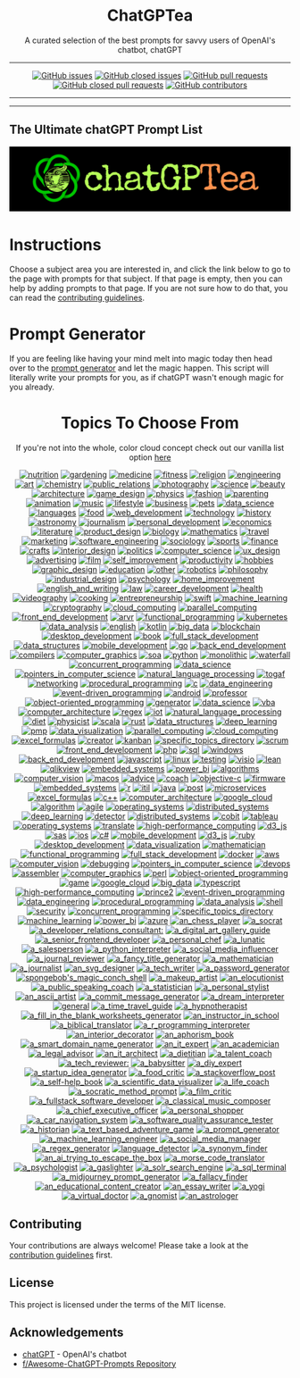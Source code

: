 <div align = 'center'>
<h1>
ChatGPTea
</h1>
A curated selection of the best prompts for savvy users of OpenAI's chatbot, chatGPT

---

[![GitHub issues](https://img.shields.io/github/issues/grahamwaters/chatGPTea-Ultimate-Prompt-List)](https://github.com/grahamwaters/chatGPTea-Ultimate-Prompt-List/issues)
[![GitHub closed issues](https://img.shields.io/github/issues-closed/grahamwaters/chatGPTea-Ultimate-Prompt-List)](https://github.com/grahamwaters/chatGPTea-Ultimate-Prompt-List/issues?q=is%3Aissue+is%3Aclosed)
[![GitHub pull requests](https://img.shields.io/github/issues-pr/grahamwaters/chatGPTea-Ultimate-Prompt-List)](https://github.com/grahamwaters/chatGPTea-Ultimate-Prompt-List/pulls)
[![GitHub closed pull requests](https://img.shields.io/github/issues-pr-closed/grahamwaters/chatGPTea-Ultimate-Prompt-List)](https://github.com/grahamwaters/chatGPTea-Ultimate-Prompt-List/pulls?q=is%3Apr+is%3Aclosed)
[![GitHub contributors](https://img.shields.io/github/contributors/grahamwaters/chatGPTea-Ultimate-Prompt-List)](https://github.com/grahamwaters/chatGPTea-Ultimate-Prompt-List/graphs/contributors)

---

</div>

---

## The Ultimate chatGPT Prompt List

![main banner](./images/main.png)




# Instructions

Choose a subject area you are interested in, and click the link below to go to the page with prompts for that subject. If that page is empty, then you can help by adding prompts to that page. If you are not sure how to do that, you can read the [contributing guidelines](./CONTRIBUTING.md).

# Prompt Generator
If you are feeling like having your mind melt into magic today then head over to the [prompt generator](./prompt_generator.py) and let the magic happen. This script will literally write your prompts for you, as if chatGPT wasn't enough magic for you already.

<div align='center'>

<h1>Topics To Choose From</h1>
<!-- brightgreengreenyellowgreenyelloworangeredbluelightgrey
successimportantcriticalinformationalinactive
bluevioletff69b49cf -->

If you're not into the whole, color cloud concept check out our vanilla list option [here](./vanilla_list.md)

[![nutrition](https://img.shields.io/badge/nutrition-orange)](./industries/nutrition.md)
 [![gardening](https://img.shields.io/badge/gardening-purple)](./industries/gardening.md)
 [![medicine](https://img.shields.io/badge/medicine-yellowgreen)](./industries/medicine.md)
 [![fitness](https://img.shields.io/badge/fitness-lightgrey)](./industries/fitness.md)
 [![religion](https://img.shields.io/badge/religion-lightgrey)](./industries/religion.md)
 [![engineering](https://img.shields.io/badge/engineering-lightblue)](./industries/engineering.md)
 [![art](https://img.shields.io/badge/art-critical)](./industries/art.md)
 [![chemistry](https://img.shields.io/badge/chemistry-informational)](./industries/chemistry.md)
 [![public_relations](https://img.shields.io/badge/public_relations-orange)](./industries/public_relations.md)
 [![photography](https://img.shields.io/badge/photography-red)](./industries/photography.md)
 [![science](https://img.shields.io/badge/science-lightgrey)](./industries/science.md)
 [![beauty](https://img.shields.io/badge/beauty-darkgreen)](./industries/beauty.md)
 [![architecture](https://img.shields.io/badge/architecture-lightgrey)](./industries/architecture.md)
 [![game_design](https://img.shields.io/badge/game_design-darkgreen)](./industries/game_design.md)
 [![physics](https://img.shields.io/badge/physics-blue)](./industries/physics.md)
 [![fashion](https://img.shields.io/badge/fashion-yellow)](./industries/fashion.md)
 [![parenting](https://img.shields.io/badge/parenting-lightgrey)](./industries/parenting.md)
 [![animation](https://img.shields.io/badge/animation-informational)](./industries/animation.md)
 [![music](https://img.shields.io/badge/music-lightgrey)](./industries/music.md)
 [![lifestyle](https://img.shields.io/badge/lifestyle-success)](./industries/lifestyle.md)
 [![business](https://img.shields.io/badge/business-lightblue)](./industries/business.md)
 [![pets](https://img.shields.io/badge/pets-yellowgreen)](./industries/pets.md)
 [![data_science](https://img.shields.io/badge/data_science-9cf)](./industries/data_science.md)
 [![languages](https://img.shields.io/badge/languages-lightgrey)](./industries/languages.md)
 [![food](https://img.shields.io/badge/food-lightgrey)](./industries/food.md)
 [![web_development](https://img.shields.io/badge/web_development-orange)](./industries/web_development.md)
 [![technology](https://img.shields.io/badge/technology-critical)](./industries/technology.md)
 [![history](https://img.shields.io/badge/history-darkred)](./industries/history.md)
 [![astronomy](https://img.shields.io/badge/astronomy-blue)](./industries/astronomy.md)
 [![journalism](https://img.shields.io/badge/journalism-green)](./industries/journalism.md)
 [![personal_development](https://img.shields.io/badge/personal_development-lightblue)](./industries/personal_development.md)
 [![economics](https://img.shields.io/badge/economics-yellowgreen)](./industries/economics.md)
 [![literature](https://img.shields.io/badge/literature-orange)](./industries/literature.md)
 [![product_design](https://img.shields.io/badge/product_design-blueviolet)](./industries/product_design.md)
 [![biology](https://img.shields.io/badge/biology-red)](./industries/biology.md)
 [![mathematics](https://img.shields.io/badge/mathematics-blueviolet)](./industries/mathematics.md)
 [![travel](https://img.shields.io/badge/travel-success)](./industries/travel.md)
 [![marketing](https://img.shields.io/badge/marketing-red)](./industries/marketing.md)
 [![software_engineering](https://img.shields.io/badge/software_engineering-lightgrey)](./industries/software_engineering.md)
 [![sociology](https://img.shields.io/badge/sociology-success)](./industries/sociology.md)
 [![sports](https://img.shields.io/badge/sports-orange)](./industries/sports.md)
 [![finance](https://img.shields.io/badge/finance-red)](./industries/finance.md)
 [![crafts](https://img.shields.io/badge/crafts-darkred)](./industries/crafts.md)
 [![interior_design](https://img.shields.io/badge/interior_design-red)](./industries/interior_design.md)
 [![politics](https://img.shields.io/badge/politics-lightgrey)](./industries/politics.md)
 [![computer_science](https://img.shields.io/badge/computer_science-critical)](./industries/computer_science.md)
 [![ux_design](https://img.shields.io/badge/ux_design-red)](./industries/ux_design.md)
 [![advertising](https://img.shields.io/badge/advertising-9cf)](./industries/advertising.md)
 [![film](https://img.shields.io/badge/film-9cf)](./industries/film.md)
 [![self_improvement](https://img.shields.io/badge/self_improvement-yellowgreen)](./industries/self_improvement.md)
 [![productivity](https://img.shields.io/badge/productivity-yellowgreen)](./industries/productivity.md)
 [![hobbies](https://img.shields.io/badge/hobbies-ff69b4)](./industries/hobbies.md)
 [![graphic_design](https://img.shields.io/badge/graphic_design-critical)](./industries/graphic_design.md)
 [![education](https://img.shields.io/badge/education-green)](./industries/education.md)
 [![other](https://img.shields.io/badge/other-darkgreen)](./industries/other.md)
 [![robotics](https://img.shields.io/badge/robotics-lightgrey)](./industries/robotics.md)
 [![philosophy](https://img.shields.io/badge/philosophy-blueviolet)](./industries/philosophy.md)
 [![industrial_design](https://img.shields.io/badge/industrial_design-orange)](./industries/industrial_design.md)
 [![psychology](https://img.shields.io/badge/psychology-9cf)](./industries/psychology.md)
 [![home_improvement](https://img.shields.io/badge/home_improvement-important)](./industries/home_improvement.md)
 [![english_and_writing](https://img.shields.io/badge/english_and_writing-purple)](./industries/english_and_writing.md)
 [![law](https://img.shields.io/badge/law-yellowgreen)](./industries/law.md)
 [![career_development](https://img.shields.io/badge/career_development-9cf)](./industries/career_development.md)
 [![health](https://img.shields.io/badge/health-lightblue)](./industries/health.md)
 [![videography](https://img.shields.io/badge/videography-inactive)](./industries/videography.md)
 [![cooking](https://img.shields.io/badge/cooking-important)](./industries/cooking.md)
 [![entrepreneurship](https://img.shields.io/badge/entrepreneurship-green)](./industries/entrepreneurship.md)
 [![swift](https://img.shields.io/badge/swift-inactive)](./specific_topics/swift.md)
 [![machine_learning](https://img.shields.io/badge/machine_learning-red)](./specific_topics/machine_learning.md)
 [![cryptography](https://img.shields.io/badge/cryptography-yellowgreen)](./specific_topics/cryptography.md)
 [![cloud_computing](https://img.shields.io/badge/cloud_computing-purple)](./specific_topics/cloud_computing.md)
 [![parallel_computing](https://img.shields.io/badge/parallel_computing-yellowgreen)](./specific_topics/parallel_computing.md)
 [![front_end_development](https://img.shields.io/badge/front_end_development-lightblue)](./specific_topics/front_end_development.md)
 [![arvr](https://img.shields.io/badge/arvr-yellowgreen)](./specific_topics/arvr.md)
 [![functional_programming](https://img.shields.io/badge/functional_programming-darkgreen)](./specific_topics/functional_programming.md)
 [![kubernetes](https://img.shields.io/badge/kubernetes-orange)](./specific_topics/kubernetes.md)
 [![data_analysis](https://img.shields.io/badge/data_analysis-critical)](./specific_topics/data_analysis.md)
 [![english](https://img.shields.io/badge/english-9cf)](./specific_topics/english.md)
 [![kotlin](https://img.shields.io/badge/kotlin-lightblue)](./specific_topics/kotlin.md)
 [![big_data](https://img.shields.io/badge/big_data-green)](./specific_topics/big_data.md)
 [![blockchain](https://img.shields.io/badge/blockchain-informational)](./specific_topics/blockchain.md)
 [![desktop_development](https://img.shields.io/badge/desktop_development-blue)](./specific_topics/desktop_development.md)
 [![book](https://img.shields.io/badge/book-success)](./specific_topics/book.md)
 [![full_stack_development](https://img.shields.io/badge/full_stack_development-lightblue)](./specific_topics/full_stack_development.md)
 [![data_structures](https://img.shields.io/badge/data_structures-brightgreen)](./specific_topics/data_structures.md)
 [![mobile_development](https://img.shields.io/badge/mobile_development-lightgrey)](./specific_topics/mobile_development.md)
 [![go](https://img.shields.io/badge/go-ff69b4)](./specific_topics/go.md)
 [![back_end_development](https://img.shields.io/badge/back_end_development-blueviolet)](./specific_topics/back_end_development.md)
 [![compilers](https://img.shields.io/badge/compilers-success)](./specific_topics/compilers.md)
 [![computer_graphics](https://img.shields.io/badge/computer_graphics-brightgreen)](./specific_topics/computer_graphics.md)
 [![soa](https://img.shields.io/badge/soa-purple)](./specific_topics/soa.md)
 [![python](https://img.shields.io/badge/python-blueviolet)](./specific_topics/python.md)
 [![monolithic](https://img.shields.io/badge/monolithic-darkgreen)](./specific_topics/monolithic.md)
 [![waterfall](https://img.shields.io/badge/waterfall-critical)](./specific_topics/waterfall.md)
 [![concurrent_programming](https://img.shields.io/badge/concurrent_programming-red)](./specific_topics/concurrent_programming.md)
 [![data_science](https://img.shields.io/badge/data_science-orange)](./specific_topics/data_science.md)
 [![pointers_in_computer_science](https://img.shields.io/badge/pointers_in_computer_science-darkgreen)](./specific_topics/pointers_in_computer_science.md)
 [![natural_language_processing](https://img.shields.io/badge/natural_language_processing-inactive)](./specific_topics/natural_language_processing.md)
 [![togaf](https://img.shields.io/badge/togaf-brightgreen)](./specific_topics/togaf.md)
 [![networking](https://img.shields.io/badge/networking-critical)](./specific_topics/networking.md)
 [![procedural_programming](https://img.shields.io/badge/procedural_programming-inactive)](./specific_topics/procedural_programming.md)
 [![c](https://img.shields.io/badge/c-lightblue)](./specific_topics/c.md)
 [![data_engineering](https://img.shields.io/badge/data_engineering-red)](./specific_topics/data_engineering.md)
 [![event-driven_programming](https://img.shields.io/badge/event-driven_programming-critical)](./specific_topics/event-driven_programming.md)
 [![android](https://img.shields.io/badge/android-important)](./specific_topics/android.md)
 [![professor](https://img.shields.io/badge/professor-9cf)](./specific_topics/professor.md)
 [![object-oriented_programming](https://img.shields.io/badge/object-oriented_programming-informational)](./specific_topics/object-oriented_programming.md)
 [![generator](https://img.shields.io/badge/generator-orange)](./specific_topics/generator.md)
 [![data_science](https://img.shields.io/badge/data_science-red)](./specific_topics/data_science.md)
 [![vba](https://img.shields.io/badge/vba-purple)](./specific_topics/vba.md)
 [![computer_architecture](https://img.shields.io/badge/computer_architecture-critical)](./specific_topics/computer_architecture.md)
 [![regex](https://img.shields.io/badge/regex-lightblue)](./specific_topics/regex.md)
 [![iot](https://img.shields.io/badge/iot-darkgreen)](./specific_topics/iot.md)
 [![natural_language_processing](https://img.shields.io/badge/natural_language_processing-red)](./specific_topics/natural_language_processing.md)
 [![diet](https://img.shields.io/badge/diet-lightgrey)](./specific_topics/diet.md)
 [![physicist](https://img.shields.io/badge/physicist-inactive)](./specific_topics/physicist.md)
 [![scala](https://img.shields.io/badge/scala-blue)](./specific_topics/scala.md)
 [![rust](https://img.shields.io/badge/rust-purple)](./specific_topics/rust.md)
 [![data_structures](https://img.shields.io/badge/data_structures-inactive)](./specific_topics/data_structures.md)
 [![deep_learning](https://img.shields.io/badge/deep_learning-purple)](./specific_topics/deep_learning.md)
 [![pmp](https://img.shields.io/badge/pmp-success)](./specific_topics/pmp.md)
 [![data_visualization](https://img.shields.io/badge/data_visualization-orange)](./specific_topics/data_visualization.md)
 [![parallel_computing](https://img.shields.io/badge/parallel_computing-important)](./specific_topics/parallel_computing.md)
 [![cloud_computing](https://img.shields.io/badge/cloud_computing-green)](./specific_topics/cloud_computing.md)
 [![excel_formulas](https://img.shields.io/badge/excel_formulas-critical)](./specific_topics/excel_formulas.md)
 [![creator](https://img.shields.io/badge/creator-blueviolet)](./specific_topics/creator.md)
 [![kanban](https://img.shields.io/badge/kanban-9cf)](./specific_topics/kanban.md)
 [![specific_topics_directory](https://img.shields.io/badge/specific_topics_directory-yellow)](./specific_topics/specific_topics_directory.md)
 [![scrum](https://img.shields.io/badge/scrum-darkgreen)](./specific_topics/scrum.md)
 [![front_end_development](https://img.shields.io/badge/front_end_development-orange)](./specific_topics/front_end_development.md)
 [![php](https://img.shields.io/badge/php-lightgrey)](./specific_topics/php.md)
 [![sql](https://img.shields.io/badge/sql-brightgreen)](./specific_topics/sql.md)
 [![windows](https://img.shields.io/badge/windows-yellowgreen)](./specific_topics/windows.md)
 [![back_end_development](https://img.shields.io/badge/back_end_development-blue)](./specific_topics/back_end_development.md)
 [![javascript](https://img.shields.io/badge/javascript-critical)](./specific_topics/javascript.md)
 [![linux](https://img.shields.io/badge/linux-purple)](./specific_topics/linux.md)
 [![testing](https://img.shields.io/badge/testing-informational)](./specific_topics/testing.md)
 [![visio](https://img.shields.io/badge/visio-success)](./specific_topics/visio.md)
 [![lean](https://img.shields.io/badge/lean-important)](./specific_topics/lean.md)
 [![qlikview](https://img.shields.io/badge/qlikview-green)](./specific_topics/qlikview.md)
 [![embedded_systems](https://img.shields.io/badge/embedded_systems-9cf)](./specific_topics/embedded_systems.md)
 [![power_bi](https://img.shields.io/badge/power_bi-purple)](./specific_topics/power_bi.md)
 [![algorithms](https://img.shields.io/badge/algorithms-important)](./specific_topics/algorithms.md)
 [![computer_vision](https://img.shields.io/badge/computer_vision-ff69b4)](./specific_topics/computer_vision.md)
 [![macos](https://img.shields.io/badge/macos-green)](./specific_topics/macos.md)
 [![advice](https://img.shields.io/badge/advice-success)](./specific_topics/advice.md)
 [![coach](https://img.shields.io/badge/coach-success)](./specific_topics/coach.md)
 [![objective-c](https://img.shields.io/badge/objective-c-yellowgreen)](./specific_topics/objective-c.md)
 [![firmware](https://img.shields.io/badge/firmware-yellowgreen)](./specific_topics/firmware.md)
 [![embedded_systems](https://img.shields.io/badge/embedded_systems-critical)](./specific_topics/embedded_systems.md)
 [![r](https://img.shields.io/badge/r-blueviolet)](./specific_topics/r.md)
 [![itil](https://img.shields.io/badge/itil-success)](./specific_topics/itil.md)
 [![java](https://img.shields.io/badge/java-green)](./specific_topics/java.md)
 [![post](https://img.shields.io/badge/post-green)](./specific_topics/post.md)
 [![microservices](https://img.shields.io/badge/microservices-purple)](./specific_topics/microservices.md)
 [![excel_formulas](https://img.shields.io/badge/excel_formulas-darkred)](./specific_topics/excel_formulas.md)
 [![c++](https://img.shields.io/badge/c++-informational)](./specific_topics/c++.md)
 [![computer_architecture](https://img.shields.io/badge/computer_architecture-ff69b4)](./specific_topics/computer_architecture.md)
 [![google_cloud](https://img.shields.io/badge/google_cloud-darkred)](./specific_topics/google_cloud.md)
 [![algorithm](https://img.shields.io/badge/algorithm-success)](./specific_topics/algorithm.md)
 [![agile](https://img.shields.io/badge/agile-yellowgreen)](./specific_topics/agile.md)
 [![operating_systems](https://img.shields.io/badge/operating_systems-green)](./specific_topics/operating_systems.md)
 [![distributed_systems](https://img.shields.io/badge/distributed_systems-yellow)](./specific_topics/distributed_systems.md)
 [![deep_learning](https://img.shields.io/badge/deep_learning-yellowgreen)](./specific_topics/deep_learning.md)
 [![detector](https://img.shields.io/badge/detector-blue)](./specific_topics/detector.md)
 [![distributed_systems](https://img.shields.io/badge/distributed_systems-red)](./specific_topics/distributed_systems.md)
 [![cobit](https://img.shields.io/badge/cobit-purple)](./specific_topics/cobit.md)
 [![tableau](https://img.shields.io/badge/tableau-orange)](./specific_topics/tableau.md)
 [![operating_systems](https://img.shields.io/badge/operating_systems-brightgreen)](./specific_topics/operating_systems.md)
 [![translate](https://img.shields.io/badge/translate-orange)](./specific_topics/translate.md)
 [![high-performance_computing](https://img.shields.io/badge/high-performance_computing-9cf)](./specific_topics/high-performance_computing.md)
 [![d3_js](https://img.shields.io/badge/d3_js-yellowgreen)](./specific_topics/d3_js.md)
 [![sas](https://img.shields.io/badge/sas-informational)](./specific_topics/sas.md)
 [![ios](https://img.shields.io/badge/ios-blueviolet)](./specific_topics/ios.md)
 [![c#](https://img.shields.io/badge/c#-orange)](./specific_topics/c#.md)
 [![mobile_development](https://img.shields.io/badge/mobile_development-orange)](./specific_topics/mobile_development.md)
 [![d3_js](https://img.shields.io/badge/d3_js-red)](./specific_topics/d3_js.md)
 [![ruby](https://img.shields.io/badge/ruby-informational)](./specific_topics/ruby.md)
 [![desktop_development](https://img.shields.io/badge/desktop_development-lightgrey)](./specific_topics/desktop_development.md)
 [![data_visualization](https://img.shields.io/badge/data_visualization-purple)](./specific_topics/data_visualization.md)
 [![mathematician](https://img.shields.io/badge/mathematician-lightgrey)](./specific_topics/mathematician.md)
 [![functional_programming](https://img.shields.io/badge/functional_programming-blueviolet)](./specific_topics/functional_programming.md)
 [![full_stack_development](https://img.shields.io/badge/full_stack_development-green)](./specific_topics/full_stack_development.md)
 [![docker](https://img.shields.io/badge/docker-inactive)](./specific_topics/docker.md)
 [![aws](https://img.shields.io/badge/aws-lightblue)](./specific_topics/aws.md)
 [![computer_vision](https://img.shields.io/badge/computer_vision-purple)](./specific_topics/computer_vision.md)
 [![debugging](https://img.shields.io/badge/debugging-critical)](./specific_topics/debugging.md)
 [![pointers_in_computer_science](https://img.shields.io/badge/pointers_in_computer_science-brightgreen)](./specific_topics/pointers_in_computer_science.md)
 [![devops](https://img.shields.io/badge/devops-informational)](./specific_topics/devops.md)
 [![assembler](https://img.shields.io/badge/assembler-red)](./specific_topics/assembler.md)
 [![computer_graphics](https://img.shields.io/badge/computer_graphics-orange)](./specific_topics/computer_graphics.md)
 [![perl](https://img.shields.io/badge/perl-blueviolet)](./specific_topics/perl.md)
 [![object-oriented_programming](https://img.shields.io/badge/object-oriented_programming-orange)](./specific_topics/object-oriented_programming.md)
 [![game](https://img.shields.io/badge/game-lightblue)](./specific_topics/game.md)
 [![google_cloud](https://img.shields.io/badge/google_cloud-informational)](./specific_topics/google_cloud.md)
 [![big_data](https://img.shields.io/badge/big_data-yellowgreen)](./specific_topics/big_data.md)
 [![typescript](https://img.shields.io/badge/typescript-critical)](./specific_topics/typescript.md)
 [![high-performance_computing](https://img.shields.io/badge/high-performance_computing-darkred)](./specific_topics/high-performance_computing.md)
 [![prince2](https://img.shields.io/badge/prince2-yellowgreen)](./specific_topics/prince2.md)
 [![event-driven_programming](https://img.shields.io/badge/event-driven_programming-critical)](./specific_topics/event-driven_programming.md)
 [![data_engineering](https://img.shields.io/badge/data_engineering-blueviolet)](./specific_topics/data_engineering.md)
 [![procedural_programming](https://img.shields.io/badge/procedural_programming-success)](./specific_topics/procedural_programming.md)
 [![data_analysis](https://img.shields.io/badge/data_analysis-yellow)](./specific_topics/data_analysis.md)
 [![shell](https://img.shields.io/badge/shell-blueviolet)](./specific_topics/shell.md)
 [![security](https://img.shields.io/badge/security-yellowgreen)](./specific_topics/security.md)
 [![concurrent_programming](https://img.shields.io/badge/concurrent_programming-lightgrey)](./specific_topics/concurrent_programming.md)
 [![specific_topics_directory](https://img.shields.io/badge/specific_topics_directory-critical)](./specific_topics/specific_topics_directory.md)
 [![machine_learning](https://img.shields.io/badge/machine_learning-darkgreen)](./specific_topics/machine_learning.md)
 [![power_bi](https://img.shields.io/badge/power_bi-important)](./specific_topics/power_bi.md)
 [![azure](https://img.shields.io/badge/azure-darkgreen)](./specific_topics/azure.md)
 [![an_chess_player](https://img.shields.io/badge/an_chess_player-blueviolet)](./actors/an_chess_player.md)
 [![a_socrat](https://img.shields.io/badge/a_socrat-orange)](./actors/a_socrat.md)
 [![a_developer_relations_consultant:](https://img.shields.io/badge/a_developer_relations_consultant:-inactive)](./actors/a_developer_relations_consultant:.md)
 [![a_digital_art_gallery_guide](https://img.shields.io/badge/a_digital_art_gallery_guide-success)](./actors/a_digital_art_gallery_guide.md)
 [![a_senior_frontend_developer](https://img.shields.io/badge/a_senior_frontend_developer-9cf)](./actors/a_senior_frontend_developer.md)
 [![a_personal_chef](https://img.shields.io/badge/a_personal_chef-purple)](./actors/a_personal_chef.md)
 [![a_lunatic](https://img.shields.io/badge/a_lunatic-green)](./actors/a_lunatic.md)
 [![a_salesperson](https://img.shields.io/badge/a_salesperson-purple)](./actors/a_salesperson.md)
 [![a_python_interpreter](https://img.shields.io/badge/a_python_interpreter-success)](./actors/a_python_interpreter.md)
 [![a_social_media_influencer](https://img.shields.io/badge/a_social_media_influencer-orange)](./actors/a_social_media_influencer.md)
 [![a_journal_reviewer](https://img.shields.io/badge/a_journal_reviewer-brightgreen)](./actors/a_journal_reviewer.md)
 [![a_fancy_title_generator](https://img.shields.io/badge/a_fancy_title_generator-success)](./actors/a_fancy_title_generator.md)
 [![a_mathematician](https://img.shields.io/badge/a_mathematician-orange)](./actors/a_mathematician.md)
 [![a_journalist](https://img.shields.io/badge/a_journalist-brightgreen)](./actors/a_journalist.md)
 [![an_svg_designer](https://img.shields.io/badge/an_svg_designer-red)](./actors/an_svg_designer.md)
 [![a_tech_writer](https://img.shields.io/badge/a_tech_writer-darkred)](./actors/a_tech_writer.md)
 [![a_password_generator](https://img.shields.io/badge/a_password_generator-9cf)](./actors/a_password_generator.md)
 [![spongebob's_magic_conch_shell](https://img.shields.io/badge/spongebob's_magic_conch_shell-ff69b4)](./actors/spongebob's_magic_conch_shell.md)
 [![a_makeup_artist](https://img.shields.io/badge/a_makeup_artist-yellow)](./actors/a_makeup_artist.md)
 [![an_elocutionist](https://img.shields.io/badge/an_elocutionist-yellowgreen)](./actors/an_elocutionist.md)
 [![a_public_speaking_coach](https://img.shields.io/badge/a_public_speaking_coach-purple)](./actors/a_public_speaking_coach.md)
 [![a_statistician](https://img.shields.io/badge/a_statistician-lightgrey)](./actors/a_statistician.md)
 [![a_personal_stylist](https://img.shields.io/badge/a_personal_stylist-darkred)](./actors/a_personal_stylist.md)
 [![an_ascii_artist](https://img.shields.io/badge/an_ascii_artist-blue)](./actors/an_ascii_artist.md)
 [![a_commit_message_generator](https://img.shields.io/badge/a_commit_message_generator-important)](./actors/a_commit_message_generator.md)
 [![a_dream_interpreter](https://img.shields.io/badge/a_dream_interpreter-success)](./actors/a_dream_interpreter.md)
 [![general](https://img.shields.io/badge/general-brightgreen)](./actors/general.md)
 [![a_time_travel_guide](https://img.shields.io/badge/a_time_travel_guide-success)](./actors/a_time_travel_guide.md)
 [![a_hypnotherapist](https://img.shields.io/badge/a_hypnotherapist-red)](./actors/a_hypnotherapist.md)
 [![a_fill_in_the_blank_worksheets_generator](https://img.shields.io/badge/a_fill_in_the_blank_worksheets_generator-yellowgreen)](./actors/a_fill_in_the_blank_worksheets_generator.md)
 [![an_instructor_in_school](https://img.shields.io/badge/an_instructor_in_school-lightgrey)](./actors/an_instructor_in_school.md)
 [![a_biblical_translator](https://img.shields.io/badge/a_biblical_translator-blueviolet)](./actors/a_biblical_translator.md)
 [![a_r_programming_interpreter](https://img.shields.io/badge/a_r_programming_interpreter-orange)](./actors/a_r_programming_interpreter.md)
 [![an_interior_decorator](https://img.shields.io/badge/an_interior_decorator-brightgreen)](./actors/an_interior_decorator.md)
 [![an_aphorism_book](https://img.shields.io/badge/an_aphorism_book-blue)](./actors/an_aphorism_book.md)
 [![a_smart_domain_name_generator](https://img.shields.io/badge/a_smart_domain_name_generator-darkgreen)](./actors/a_smart_domain_name_generator.md)
 [![an_it_expert](https://img.shields.io/badge/an_it_expert-ff69b4)](./actors/an_it_expert.md)
 [![an_academician](https://img.shields.io/badge/an_academician-brightgreen)](./actors/an_academician.md)
 [![a_legal_advisor](https://img.shields.io/badge/a_legal_advisor-blueviolet)](./actors/a_legal_advisor.md)
 [![an_it_architect](https://img.shields.io/badge/an_it_architect-important)](./actors/an_it_architect.md)
 [![a_dietitian](https://img.shields.io/badge/a_dietitian-darkgreen)](./actors/a_dietitian.md)
 [![a_talent_coach](https://img.shields.io/badge/a_talent_coach-critical)](./actors/a_talent_coach.md)
 [![a_tech_reviewer:](https://img.shields.io/badge/a_tech_reviewer:-red)](./actors/a_tech_reviewer:.md)
 [![a_babysitter](https://img.shields.io/badge/a_babysitter-yellow)](./actors/a_babysitter.md)
 [![a_diy_expert](https://img.shields.io/badge/a_diy_expert-blueviolet)](./actors/a_diy_expert.md)
 [![a_startup_idea_generator](https://img.shields.io/badge/a_startup_idea_generator-orange)](./actors/a_startup_idea_generator.md)
 [![a_food_critic](https://img.shields.io/badge/a_food_critic-yellow)](./actors/a_food_critic.md)
 [![a_stackoverflow_post](https://img.shields.io/badge/a_stackoverflow_post-inactive)](./actors/a_stackoverflow_post.md)
 [![a_self-help_book](https://img.shields.io/badge/a_self-help_book-yellow)](./actors/a_self-help_book.md)
 [![a_scientific_data_visualizer](https://img.shields.io/badge/a_scientific_data_visualizer-darkred)](./actors/a_scientific_data_visualizer.md)
 [![a_life_coach](https://img.shields.io/badge/a_life_coach-inactive)](./actors/a_life_coach.md)
 [![a_socratic_method_prompt](https://img.shields.io/badge/a_socratic_method_prompt-inactive)](./actors/a_socratic_method_prompt.md)
 [![a_film_critic](https://img.shields.io/badge/a_film_critic-lightblue)](./actors/a_film_critic.md)
 [![a_fullstack_software_developer](https://img.shields.io/badge/a_fullstack_software_developer-lightgrey)](./actors/a_fullstack_software_developer.md)
 [![a_classical_music_composer](https://img.shields.io/badge/a_classical_music_composer-inactive)](./actors/a_classical_music_composer.md)
 [![a_chief_executive_officer](https://img.shields.io/badge/a_chief_executive_officer-blue)](./actors/a_chief_executive_officer.md)
 [![a_personal_shopper](https://img.shields.io/badge/a_personal_shopper-yellow)](./actors/a_personal_shopper.md)
 [![a_car_navigation_system](https://img.shields.io/badge/a_car_navigation_system-9cf)](./actors/a_car_navigation_system.md)
 [![a_software_quality_assurance_tester](https://img.shields.io/badge/a_software_quality_assurance_tester-darkgreen)](./actors/a_software_quality_assurance_tester.md)
 [![a_historian](https://img.shields.io/badge/a_historian-inactive)](./actors/a_historian.md)
 [![a_text_based_adventure_game](https://img.shields.io/badge/a_text_based_adventure_game-red)](./actors/a_text_based_adventure_game.md)
 [![a_prompt_generator](https://img.shields.io/badge/a_prompt_generator-red)](./actors/a_prompt_generator.md)
 [![a_machine_learning_engineer](https://img.shields.io/badge/a_machine_learning_engineer-9cf)](./actors/a_machine_learning_engineer.md)
 [![a_social_media_manager](https://img.shields.io/badge/a_social_media_manager-critical)](./actors/a_social_media_manager.md)
 [![a_regex_generator](https://img.shields.io/badge/a_regex_generator-brightgreen)](./actors/a_regex_generator.md)
 [![language_detector](https://img.shields.io/badge/language_detector-inactive)](./actors/language_detector.md)
 [![a_synonym_finder](https://img.shields.io/badge/a_synonym_finder-darkgreen)](./actors/a_synonym_finder.md)
 [![an_ai_trying_to_escape_the_box](https://img.shields.io/badge/an_ai_trying_to_escape_the_box-darkred)](./actors/an_ai_trying_to_escape_the_box.md)
 [![a_morse_code_translator](https://img.shields.io/badge/a_morse_code_translator-darkgreen)](./actors/a_morse_code_translator.md)
 [![a_psychologist](https://img.shields.io/badge/a_psychologist-lightgrey)](./actors/a_psychologist.md)
 [![a_gaslighter](https://img.shields.io/badge/a_gaslighter-lightgrey)](./actors/a_gaslighter.md)
 [![a_solr_search_engine](https://img.shields.io/badge/a_solr_search_engine-darkgreen)](./actors/a_solr_search_engine.md)
 [![a_sql_terminal](https://img.shields.io/badge/a_sql_terminal-blueviolet)](./actors/a_sql_terminal.md)
 [![a_midjourney_prompt_generator](https://img.shields.io/badge/a_midjourney_prompt_generator-important)](./actors/a_midjourney_prompt_generator.md)
 [![a_fallacy_finder](https://img.shields.io/badge/a_fallacy_finder-darkgreen)](./actors/a_fallacy_finder.md)
 [![an_educational_content_creator](https://img.shields.io/badge/an_educational_content_creator-critical)](./actors/an_educational_content_creator.md)
 [![an_essay_writer](https://img.shields.io/badge/an_essay_writer-blue)](./actors/an_essay_writer.md)
 [![a_yogi](https://img.shields.io/badge/a_yogi-orange)](./actors/a_yogi.md)
 [![a_virtual_doctor](https://img.shields.io/badge/a_virtual_doctor-yellow)](./actors/a_virtual_doctor.md)
 [![a_gnomist](https://img.shields.io/badge/a_gnomist-darkred)](./actors/a_gnomist.md)
 [![an_astrologer](https://img.shields.io/badge/an_astrologer-red)](./actors/an_astrologer.md)</div>


## Contributing

Your contributions are always welcome! Please take a look at the [contribution guidelines](./CONTRIBUTING.md) first.

## License

<!-- add MIT license badge here -->

This project is licensed under the terms of the MIT license.


## Acknowledgements
- [chatGPT](openai.com) - OpenAI's chatbot
- [f/Awesome-ChatGPT-Prompts Repository](https://github.com/f/awesome-chatgpt-prompts)
